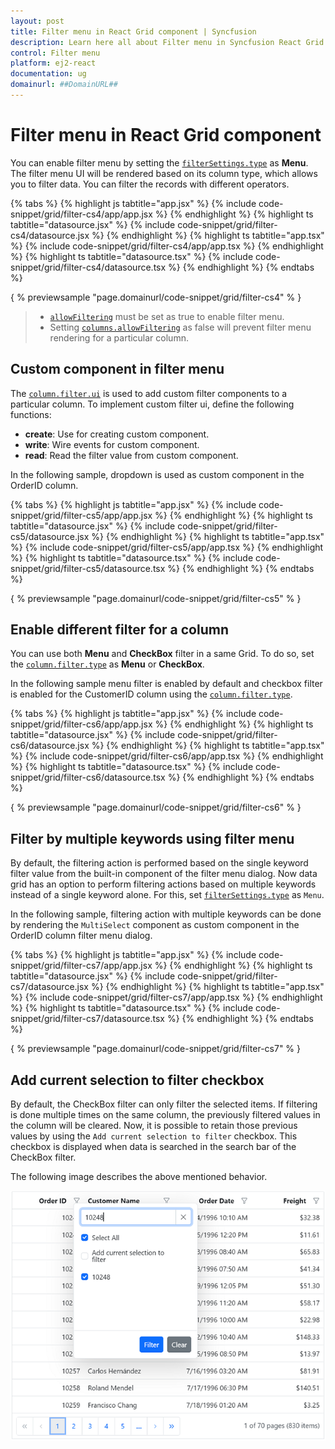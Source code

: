 ```yaml
---
layout: post
title: Filter menu in React Grid component | Syncfusion
description: Learn here all about Filter menu in Syncfusion React Grid component of Syncfusion Essential JS 2 and more.
control: Filter menu 
platform: ej2-react
documentation: ug
domainurl: ##DomainURL##
---
```


# Filter menu in React Grid component

You can enable filter menu by setting the [`filterSettings.type`](https://ej2.syncfusion.com/angular/documentation/api/grid/filterSettings/#type) as **Menu**.
The filter menu UI will be rendered based on its column type, which allows you to filter data.
You can filter the records with different operators.

{% tabs %}
{% highlight js tabtitle="app.jsx" %}
{% include code-snippet/grid/filter-cs4/app/app.jsx %}
{% endhighlight %}
{% highlight ts tabtitle="datasource.jsx" %}
{% include code-snippet/grid/filter-cs4/datasource.jsx %}
{% endhighlight %}
{% highlight ts tabtitle="app.tsx" %}
{% include code-snippet/grid/filter-cs4/app/app.tsx %}
{% endhighlight %}
{% highlight ts tabtitle="datasource.tsx" %}
{% include code-snippet/grid/filter-cs4/datasource.tsx %}
{% endhighlight %}
{% endtabs %}

{ % previewsample "page.domainurl/code-snippet/grid/filter-cs4" % }

> * [`allowFiltering`](https://ej2.syncfusion.com/angular/documentation/api/grid/#allowfiltering) must be set as true to enable filter menu.
> * Setting [`columns.allowFiltering`](https://ej2.syncfusion.com/angular/documentation/api/grid/column/#allowfiltering) as false will prevent
 filter menu rendering for a particular column.

## Custom component in filter menu

The [`column.filter.ui`](https://ej2.syncfusion.com/angular/documentation/api/grid/column/#filter) is used to add custom filter components to a particular column.
To implement custom filter ui, define the following functions:

* **create**:  Use for creating custom component.
* **write**: Wire events for custom component.
* **read**: Read the filter value from custom component.

In the following sample, dropdown is used  as custom component in the OrderID column.

{% tabs %}
{% highlight js tabtitle="app.jsx" %}
{% include code-snippet/grid/filter-cs5/app/app.jsx %}
{% endhighlight %}
{% highlight ts tabtitle="datasource.jsx" %}
{% include code-snippet/grid/filter-cs5/datasource.jsx %}
{% endhighlight %}
{% highlight ts tabtitle="app.tsx" %}
{% include code-snippet/grid/filter-cs5/app/app.tsx %}
{% endhighlight %}
{% highlight ts tabtitle="datasource.tsx" %}
{% include code-snippet/grid/filter-cs5/datasource.tsx %}
{% endhighlight %}
{% endtabs %}

{ % previewsample "page.domainurl/code-snippet/grid/filter-cs5" % }

## Enable different filter for a column

You can use both **Menu** and **CheckBox** filter in a same Grid. To do so, set the
[`column.filter.type`](https://ej2.syncfusion.com/angular/documentation/api/grid/column/#filter) as **Menu** or **CheckBox**.

In the following sample menu filter is enabled by default and checkbox filter is enabled for the CustomerID column using the
[`column.filter.type`](https://ej2.syncfusion.com/angular/documentation/api/grid/column/#filter).

{% tabs %}
{% highlight js tabtitle="app.jsx" %}
{% include code-snippet/grid/filter-cs6/app/app.jsx %}
{% endhighlight %}
{% highlight ts tabtitle="datasource.jsx" %}
{% include code-snippet/grid/filter-cs6/datasource.jsx %}
{% endhighlight %}
{% highlight ts tabtitle="app.tsx" %}
{% include code-snippet/grid/filter-cs6/app/app.tsx %}
{% endhighlight %}
{% highlight ts tabtitle="datasource.tsx" %}
{% include code-snippet/grid/filter-cs6/datasource.tsx %}
{% endhighlight %}
{% endtabs %}

{ % previewsample "page.domainurl/code-snippet/grid/filter-cs6" % }

## Filter by multiple keywords using filter menu

By default, the filtering action is performed based on the single keyword filter value from the built-in component of the filter menu dialog. Now data grid has an option to perform filtering actions based on multiple keywords instead of a single keyword alone. For this, set [`filterSettings.type`](https://ej2.syncfusion.com/angular/documentation/api/grid/filterSettings#type) as `Menu`.

In the following sample, filtering action with multiple keywords can be done by rendering the `MultiSelect` component as custom component in the OrderID column filter menu dialog.

{% tabs %}
{% highlight js tabtitle="app.jsx" %}
{% include code-snippet/grid/filter-cs7/app/app.jsx %}
{% endhighlight %}
{% highlight ts tabtitle="datasource.jsx" %}
{% include code-snippet/grid/filter-cs7/datasource.jsx %}
{% endhighlight %}
{% highlight ts tabtitle="app.tsx" %}
{% include code-snippet/grid/filter-cs7/app/app.tsx %}
{% endhighlight %}
{% highlight ts tabtitle="datasource.tsx" %}
{% include code-snippet/grid/filter-cs7/datasource.tsx %}
{% endhighlight %}
{% endtabs %}

{ % previewsample "page.domainurl/code-snippet/grid/filter-cs7" % }

## Add current selection to filter checkbox

By default, the CheckBox filter can only filter the selected items. If filtering is done multiple times on the same column, the previously filtered values in the column will be cleared. Now, it is possible to retain those previous values by using the `Add current selection to filter` checkbox. This checkbox is displayed when data is searched in the search bar of the CheckBox filter.

The following image describes the above mentioned behavior.

![Checkbox filter](../images/checkboxfilter.png)